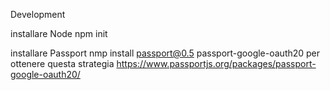 Development

installare Node
npm init



installare Passport
nmp install passport@0.5 passport-google-oauth20
per ottenere questa strategia  https://www.passportjs.org/packages/passport-google-oauth20/
